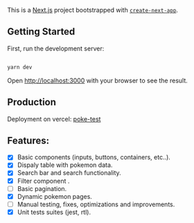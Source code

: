 This is a [Next.js](https://nextjs.org/) project bootstrapped with [`create-next-app`](https://github.com/vercel/next.js/tree/canary/packages/create-next-app).

## Getting Started

First, run the development server:

```bash

yarn dev
```

Open [http://localhost:3000](http://localhost:3000) with your browser to see the result.

## Production

Deployment on vercel: [poke-test](https://poke-test-steel.vercel.app/)

## Features:

- [x] Basic components (inputs, buttons, containers, etc..).
- [x] Dispaly table with pokemon data.
- [x] Search bar and search functionality.
- [x] Filter component .
- [ ] Basic pagination.
- [x] Dynamic pokemon pages.
- [ ] Manual testing, fixes, optimizations and improvements.
- [x] Unit tests suites (jest, rtl).
